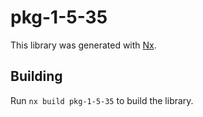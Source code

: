 # pkg-1-5-35

This library was generated with [Nx](https://nx.dev).

## Building

Run `nx build pkg-1-5-35` to build the library.
